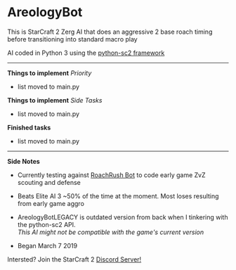 <!DOCTYPE HTML>
<html>

<h1>AreologyBot</h1>
<p>This is StarCraft 2 Zerg AI that does an aggressive 2 base roach timing before transitioning into standard macro play</p>
<p>AI coded in Python 3 using the <a href="https://github.com/Dentosal/python-sc2" target="_blank">python-sc2 framework</a>
<hr>
  <p><b>Things to implement</b> <em>Priority</em></p>
<ul>
  <li><p>list moved to main.py</em></p></li>
</ul>
  <p><b>Things to implement</b> <em>Side Tasks</em></p>
<ul>
 <li><p>list moved to main.py</em></p></li>
</ul>
  <p><b>Finished tasks</b></p>
<ul>
 <li><p>list moved to main.py</em></p></li>
</ul>
<hr>
  <p><b>Side Notes</b></p>
<ul>
 <li>Currently testing against <a href="https://github.com/tweakimp/RoachRush" target="_blank">RoachRush Bot</a> to code early game ZvZ scouting and defense</li>
 <li><p>Beats Elite AI 3 ~50% of the time at the moment. Most loses resulting from early game aggro</p></li>
 <li><p>AreologyBotLEGACY is outdated version from back when I tinkering with the python-sc2 API.<br><em>This AI might not be compatible with the game's current version</em></p></li>
 <li><p>Began March 7 2019</p></li>
</ul>
<p>Intersted? Join the StarCraft 2 <a href="https://discordapp.com/invite/Emm5Ztz" target="_blank">Discord Server!</a></p>
</html>

